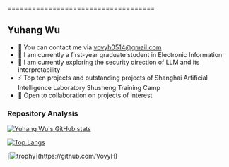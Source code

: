 ====================================

Yuhang Wu
--------------------

* 📧  You can contact me via [vovyh0514@gmail.com](vovyh0514@gmail.com)
* 🚀  I am currently a first-year graduate student in Electronic Information
* 🧠  I am currently exploring the security direction of LLM and its interpretability
* ⚡  Top ten projects and outstanding projects of Shanghai Artificial Intelligence Laboratory Shusheng Training Camp
* 🤝  Open to collaboration on projects of interest

### Repository Analysis

[![Yuhang Wu's GitHub stats](https://github-readme-stats.vercel.app/api?username=Wuyuhang11&theme=vue-dark&hide=contribs,prs&count_private=true&show_icons=true&include_all_commits=true)](https://github.com/VovyH)

[![Top Langs](https://github-readme-stats.vercel.app/api/top-langs/?username=Wuyuhang11&theme=vue-dark&layout=compact&hide=html,css,scss)](https://github.com/VovyH)

[![trophy](https://github-profile-trophy.vercel.app/?username=Wuyuhang11&theme=juicyfresh&rank=-?)](https://github.com/VovyH)
